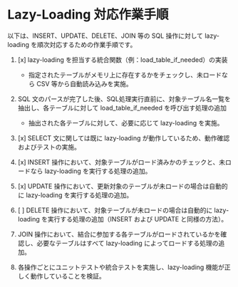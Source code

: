# Lazy-Loading 対応作業手順

以下は、INSERT、UPDATE、DELETE、JOIN 等の SQL 操作に対して lazy-loading を順次対応するための作業手順です。

1. [x] lazy-loading を担当する統合関数（例：load_table_if_needed）の実装
   - 指定されたテーブルがメモリ上に存在するかをチェックし、未ロードなら CSV 等から自動読み込みを実施。

2. SQL 文のパースが完了した後、SQL処理実行直前に、対象テーブル名一覧を抽出し、各テーブルに対して load_table_if_needed を呼び出す処理の追加
   - 抽出された各テーブルに対して、必要に応じて lazy-loading を実施。

3. [x] SELECT 文に関しては既に lazy-loading が動作しているため、動作確認およびテストの実施。

4. [x] INSERT 操作において、対象テーブルがロード済みかのチェックと、未ロードなら lazy-loading を実行する処理の追加。

5. [x] UPDATE 操作において、更新対象のテーブルが未ロードの場合は自動的に lazy-loading を実行する処理の追加。

6. [ ] DELETE 操作において、対象テーブルが未ロードの場合は自動的に lazy-loading を実行する処理の追加（INSERT および UPDATE と同様の方法）。

7. JOIN 操作において、結合に参加する各テーブルがロードされているかを確認し、必要なテーブルはすべて lazy-loading によってロードする処理の追加。

8. 各操作ごとにユニットテストや統合テストを実施し、lazy-loading 機能が正しく動作していることを検証。 